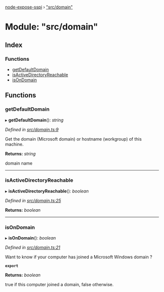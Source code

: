 [node-expose-sspi](../README.md) › ["src/domain"](_src_domain_.md)

# Module: "src/domain"

## Index

### Functions

* [getDefaultDomain](_src_domain_.md#getdefaultdomain)
* [isActiveDirectoryReachable](_src_domain_.md#isactivedirectoryreachable)
* [isOnDomain](_src_domain_.md#isondomain)

## Functions

###  getDefaultDomain

▸ **getDefaultDomain**(): *string*

*Defined in [src/domain.ts:9](https://github.com/jlguenego/node-expose-sspi/blob/d279f70/src/domain.ts#L9)*

Get the domain (Microsoft domain) or hostname (workgroup) of this machine.

**Returns:** *string*

domain name

___

###  isActiveDirectoryReachable

▸ **isActiveDirectoryReachable**(): *boolean*

*Defined in [src/domain.ts:25](https://github.com/jlguenego/node-expose-sspi/blob/d279f70/src/domain.ts#L25)*

**Returns:** *boolean*

___

###  isOnDomain

▸ **isOnDomain**(): *boolean*

*Defined in [src/domain.ts:21](https://github.com/jlguenego/node-expose-sspi/blob/d279f70/src/domain.ts#L21)*

Want to know if your computer has joined a Microsoft Windows domain ?

**`export`** 

**Returns:** *boolean*

true if this computer joined a domain, false otherwise.
